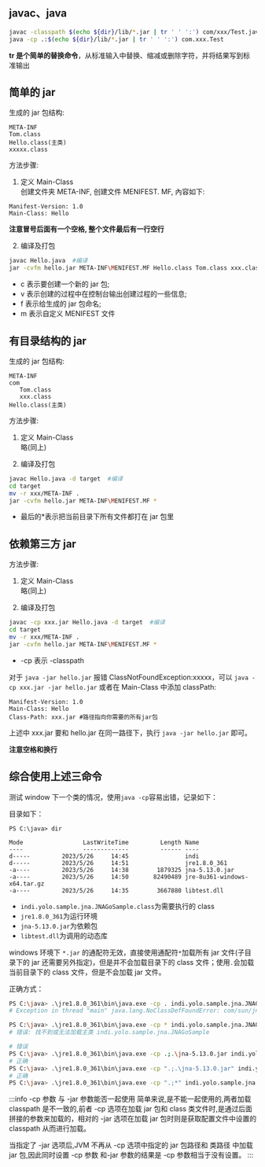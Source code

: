 ## javac、java

```bash
javac -classpath $(echo ${dir}/lib/*.jar | tr ' ' ':') com/xxx/Test.java
java -cp .:$(echo ${dir}/lib/*.jar | tr ' ' ':') com.xxx.Test
```

**tr 是个简单的替换命令**，从标准输入中替换、缩减或删除字符，并将结果写到标准输出

## 简单的 jar

生成的 jar 包结构:

```
META-INF
Tom.class
Hello.class(主类)
xxxxx.class
```

方法步骤:

1. 定义 Main-Class  
   创建文件夹 META-INF, 创建文件 MENIFEST. MF, 內容如下:

```
Manifest-Version: 1.0
Main-Class: Hello
```

**注意冒号后面有一个空格, 整个文件最后有一行空行**

2. 编译及打包

```bash
javac Hello.java  #编译
jar -cvfm hello.jar META-INF\MENIFEST.MF Hello.class Tom.class xxx.class
```

- c 表示要创建一个新的 jar 包;
- v 表示创建的过程中在控制台输出创建过程的一些信息;
- f 表示给生成的 jar 包命名;
- m 表示自定义 MENIFEST 文件

## 有目录结构的 jar

生成的 jar 包结构:

```
META-INF
com
   Tom.class
   xxx.class
Hello.class(主类)
```

方法步骤:

1. 定义 Main-Class  
   略(同上)

2. 编译及打包

```bash
javac Hello.java -d target  #编译
cd target
mv -r xxx/META-INF .
jar -cvfm hello.jar META-INF\MENIFEST.MF *
```

- 最后的\*表示把当前目录下所有文件都打在 jar 包里

## 依赖第三方 jar

方法步骤:

1. 定义 Main-Class  
   略(同上)

2. 编译及打包

```bash
javac -cp xxx.jar Hello.java -d target  #编译
cd target
mv -r xxx/META-INF .
jar -cvfm hello.jar META-INF\MENIFEST.MF *
```

- -cp 表示 -classpath

对于 `java -jar hello.jar` 报错 ClassNotFoundException:xxxxx，可以 `java -cp xxx.jar -jar hello.jar` 或者在 Main-Class 中添加 classPath:

```
Manifest-Version: 1.0
Main-Class: Hello
Class-Path: xxx.jar #路径指向你需要的所有jar包
```

上述中 xxx.jar 要和 hello.jar 在同一路径下，执行 `java -jar hello.jar` 即可。

**注意空格和换行**

## 综合使用上述三命令

测试 window 下一个类的情况，使用`java -cp`容易出错，记录如下：

目录如下：

```log
PS C:\java> dir

Mode                 LastWriteTime         Length Name
----                 -------------         ------ ----
d-----         2023/5/26     14:45                indi
d-----         2023/5/26     14:51                jre1.8.0_361
-a----         2023/5/26     14:38        1879325 jna-5.13.0.jar
-a----         2023/5/26     14:50       82490489 jre-8u361-windows-x64.tar.gz
-a----         2023/5/26     14:35        3667880 libtest.dll
```

- `indi.yolo.sample.jna.JNAGoSample.class`为需要执行的 class
- `jre1.8.0_361`为运行环境
- `jna-5.13.0.jar`为依赖包
- `libtest.dll`为调用的动态库

windows 环境下 `*.jar` 的通配符无效，直接使用通配符`*`加载所有 jar 文件(子目录下的 jar 还需要另外指定)，但是并不会加载目录下的 class 文件；使用`.`会加载当前目录下的 class 文件，但是不会加载 jar 文件。

正确方式：

```bash
PS C:\java> .\jre1.8.0_361\bin\java.exe -cp . indi.yolo.sample.jna.JNAGoSample
# Exception in thread "main" java.lang.NoClassDefFoundError: com/sun/jna/Library

PS C:\java> .\jre1.8.0_361\bin\java.exe -cp * indi.yolo.sample.jna.JNAGoSample
# 错误: 找不到或无法加载主类 indi.yolo.sample.jna.JNAGoSample

# 错误
PS C:\java> .\jre1.8.0_361\bin\java.exe -cp .;.\jna-5.13.0.jar indi.yolo.sample.jna.JNAGoSample
# 正确
PS C:\java> .\jre1.8.0_361\bin\java.exe -cp ".;.\jna-5.13.0.jar" indi.yolo.sample.jna.JNAGoSample
# 正确
PS C:\java> .\jre1.8.0_361\bin\java.exe -cp ".;*" indi.yolo.sample.jna.JNAGoSample

```

:::info -cp 参数 与 -jar 参数能否一起使用
简单来说,是不能一起使用的,两者加载 classpath 是不一致的,前者 -cp 选项在加载 jar 包和 class 类文件时,是通过后面拼接的参数来加载的，相对的 -jar 选项在加载 jar 包时则是获取配置文件中设置的 classpath 从而进行加载。

当指定了 -jar 选项后,JVM 不再从 -cp 选项中指定的 jar 包路径和 类路径 中加载 jar 包,因此同时设置 -cp 参数 和-jar 参数的结果是 -cp 参数相当于没有设置。
:::
